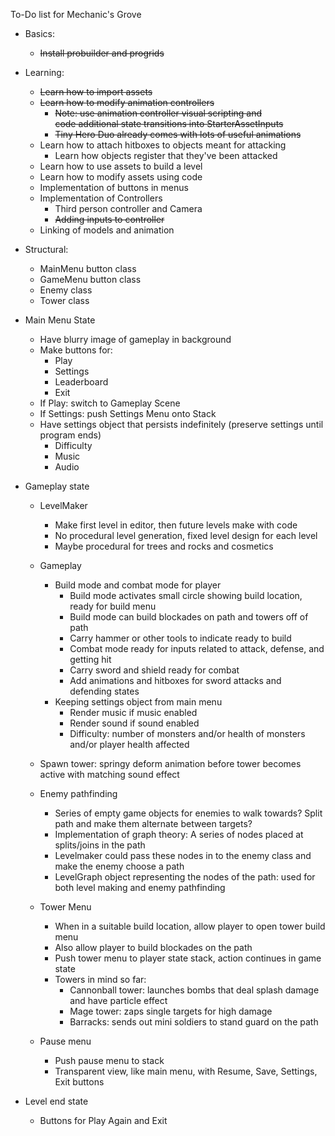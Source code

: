 To-Do list for Mechanic's Grove

- Basics:
    - <s>Install probuilder and progrids</s>
    
- Learning:
    - <s>Learn how to import assets</s>
    - <s>Learn how to modify animation controllers
        - Note: use animation controller visual scripting and<br>
            code additional state transitions into StarterAssetInputs
        - Tiny Hero Duo already comes with lots of useful animations </s>
    - Learn how to attach hitboxes to objects meant for attacking
        - Learn how objects register that they've been attacked
    - Learn how to use assets to build a level
    - Learn how to modify assets using code
    - Implementation of buttons in menus
    - Implementation of Controllers
        - Third person controller and Camera
        - <s>Adding inputs to controller</s>
    - Linking of models and animation
   

- Structural:
    - MainMenu button class
    - GameMenu button class
    - Enemy class 
    - Tower class


- Main Menu State
    - Have blurry image of gameplay in background
    - Make buttons for:
        - Play
        - Settings
        - Leaderboard
        - Exit
    - If Play: switch to Gameplay Scene
    - If Settings: push Settings Menu onto Stack
    - Have settings object that persists indefinitely (preserve settings until program ends)
        - Difficulty
        - Music
        - Audio

- Gameplay state
    - LevelMaker
        - Make first level in editor, then future levels make with code
        - No procedural level generation, fixed level design for each level
        - Maybe procedural for trees and rocks and cosmetics
    
    - Gameplay
        - Build mode and combat mode for player
            - Build mode activates small circle showing build location, ready for build menu
            - Build mode can build blockades on path and towers off of path
            - Carry hammer or other tools to indicate ready to build
            - Combat mode ready for inputs related to attack, defense, and getting hit
            - Carry sword and shield ready for combat
            - Add animations and hitboxes for sword attacks and defending states
        - Keeping settings object from main menu
            - Render music if music enabled
            - Render sound if sound enabled
            - Difficulty: number of monsters and/or health of monsters and/or player health affected

    - Spawn tower: springy deform animation before tower becomes active with matching sound effect
    
    - Enemy pathfinding
        - Series of empty game objects for enemies to walk towards? Split path and make them alternate between targets?
        - Implementation of graph theory: A series of nodes placed at splits/joins in the path
        - Levelmaker could pass these nodes in to the enemy class and make the enemy choose a path
        - LevelGraph object representing the nodes of the path: used for both level making and enemy pathfinding 

    - Tower Menu
        - When in a suitable build location, allow player to open tower build menu
        - Also allow player to build blockades on the path
        - Push tower menu to player state stack, action continues in game state
        - Towers in mind so far:
            - Cannonball tower: launches bombs that deal splash damage and have particle effect
            - Mage tower: zaps single targets for high damage
            - Barracks: sends out mini soldiers to stand guard on the path

    - Pause menu
        - Push pause menu to stack
        - Transparent view, like main menu, with Resume, Save, Settings, Exit buttons


- Level end state
    - Buttons for Play Again and Exit
